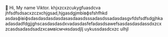  👋 Hi, My name Viktor.
khjxzcxzcukygfuasdcva
jhfsdfsdsacxzczxchjgsad,hjgasdgjmbівфsfshfhkd
asdasфівіфsdasdasdasdasdasasdaasdsssadasdssadasdasgvfdsfsdfsdgjhkaadasdadfdgjjghscasdasdasdxvadasdasfefadasdsawefsasdasdasdassdxzcxzcasdsadasdsadzxcaмвісмчяsdasdjlj
uykussdasdcxzc
ulhjl
